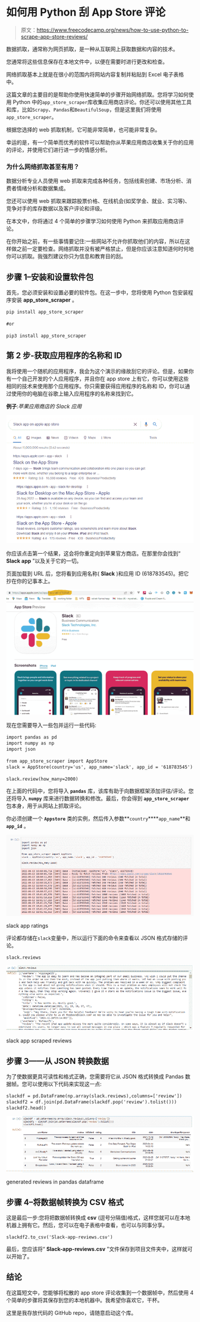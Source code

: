 # 如何用 Python 刮 App Store 评论

> 原文：<https://www.freecodecamp.org/news/how-to-use-python-to-scrape-app-store-reviews/>

数据抓取，通常称为网页抓取，是一种从互联网上获取数据和内容的技术。

您通常将这些信息保存在本地文件中，以便在需要时进行更改和检查。

网络抓取基本上就是在很小的范围内将网站内容复制并粘贴到 Excel 电子表格中。

这篇文章的主要目的是帮助你使用快速简单的步骤开始网络抓取。您将学习如何使用 Python 中的`app_store_scraper`库收集应用商店评论。你还可以使用其他工具和库，比如`Scrapy`、`Pandas`和`BeautifulSoup`，但是这里我们将使用`app_store_scraper`。

根据您选择的 web 抓取机制，它可能非常简单，也可能非常复杂。

幸运的是，有一个简单而优秀的软件可以帮助你从苹果应用商店收集关于你的应用的评论，并使用它们进行进一步的情感分析。

### 为什么网络抓取甚至有用？

数据分析专业人员使用 web 抓取来完成各种任务，包括线索创建、市场分析、消费者情绪分析和数据集成。

您还可以使用 web 抓取来跟踪股票价格、在线机会(如奖学金、就业、实习等)、竞争对手的库存数据以及客户评论和评级。

在本文中，你将通过 4 个简单的步骤学习如何使用 Python 来抓取应用商店评论。

在你开始之前，有一些事情要记住:一些网站不允许你抓取他们的内容，所以在这样做之前一定要检查。网络抓取并没有被严格禁止，但是你应该注意知道何时何地你可以抓取。我强烈建议你只为信息和教育目的刮。

## 步骤 1–安装和设置软件包

首先，您必须安装和设置必要的软件包。在这一步中，您将使用 Python 包安装程序安装 **app_store_scraper** 。

```
pip install app_store_scraper 

#or

pip3 install app_store_scraper 
```

## 第 2 步-获取应用程序的名称和 ID

我将使用一个随机的应用程序，我会为这个演示的缘故刮它的评论。但是，如果你有一个自己开发的个人应用程序，并且你在 app store 上有它，你可以使用这些相同的技术来使用那个应用程序。你只需要获得应用程序的名称和 ID，你可以通过使用你的电脑在谷歌上输入应用程序的名称来找到它。

**例子**:*苹果应用商店的 Slack 应用*

![slack-google-search](img/7e62e2e2193d9b01879aa70b55b2242b.png)

你应该点击第一个结果，这会将你重定向到苹果官方商店。在那里你会找到“ **Slack app** ”以及关于它的一切。

页面加载到 URL 后，您将看到应用名称( **Slack** )和应用 ID (618783545)。把它抄在你的记事本上。

![slack-app-name-app-id](img/6afef08db60147f35fbf52b53824eb79.png)

现在您需要导入一些包并运行一些代码:

```
import pandas as pd
import numpy as np
import json

from app_store_scraper import AppStore
slack = AppStore(country='us', app_name='slack', app_id = '618783545')

slack.review(how_many=2000) 
```

在上面的代码中，您将导入 **`pandas`** 库，该库有助于向数据框架添加评估/评论。您还将导入 **`numpy`** 库来进行数据转换和修改。最后，你会得到 **`app_store_scraper`** 包本身，用于从网站上抓取评论。

你必须创建一个 **`Appstore`** 类的实例，然后传入参数**`country`****`app_name`**和 **`app_id`** 。

![slack-web-scraping](img/9c101b8239947840b1e8e6207d293027.png)

slack app ratings

评论都存储在`slack`变量中，所以运行下面的命令来查看以 JSON 格式存储的评论。

```
slack.reviews 
```

![slack-reviews](img/bdf7eb38b53a8ee32443374fb575f760.png)

slack app scraped reviews

## 步骤 3——从 JSON 转换数据

为了使数据更具可读性和格式正确，您需要将它从 JSON 格式转换成 Pandas 数据帧。您可以使用以下代码来实现这一点:

```
slackdf = pd.DataFrame(np.array(slack.reviews),columns=['review'])
slackdf2 = df.join(pd.DataFrame(slackdf.pop('review').tolist()))
slackdf2.head() 
```

![slack-generated-reviews](img/4fb285b09d1dbe59c5ba448f67f62a96.png)

generated reviews in pandas dataframe

## 步骤 4–将数据帧转换为 CSV 格式

这是最后一步:您将把数据帧转换成 **csv** (逗号分隔值)格式，这样您就可以在本地机器上拥有它。然后，您可以在电子表格中查看，也可以与同事分享。

```
slackdf2.to_csv('Slack-app-reviews.csv') 
```

最后，您应该将“ **Slack-app-reviews.csv** ”文件保存到项目文件夹中，这样就可以开始了。

## 结论

在这篇短文中，您能够将松散的 app store 评论收集到一个数据帧中，然后使用 4 个简单的步骤将其保存到您的本地机器中。我希望你喜欢它，干杯。

这里是我存放代码的 GitHub repo，请随意启动这个库。